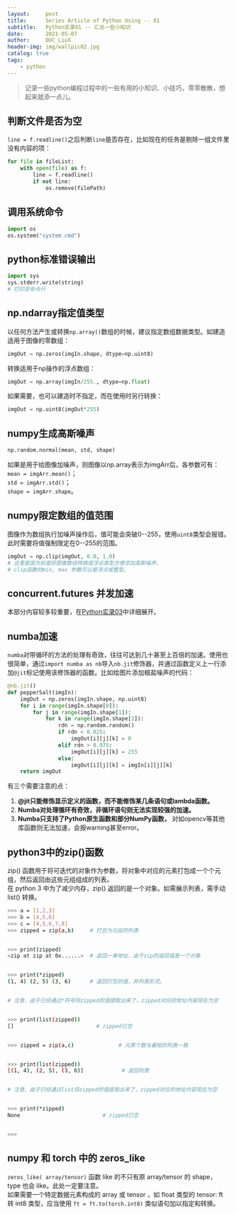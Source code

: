 ```yaml
---
layout:     post
title:      Series Article of Python Using -- 01
subtitle:   Python实录01 -- 汇总一些小知识         
date:       2021-05-07
author:     OUC_LiuX
header-img: img/wallpic02.jpg
catalog: true
tags:
    - python   
---
```


<head>
    <script src="https://cdn.mathjax.org/mathjax/latest/MathJax.js?config=TeX-AMS-MML_HTMLorMML" type="text/javascript"></script>
    <script type="text/x-mathjax-config">
        MathJax.Hub.Config({
            tex2jax: {
            skipTags: ['script', 'noscript', 'style', 'textarea', 'pre'],
            inlineMath: [['$','$']]
            }
        });
    </script>
</head>   

> 记录一些python编程过程中的一些有用的小知识、小技巧，零零散散，想起来就添一点儿。     


## 判断文件是否为空     

`line = f.readline()`之后判断`line`是否存在，比如现在的任务是剔除一组文件里没有内容的项：     
```python     
for file in fileList:    
    with open(file) as f:    
        line = f.readline()
        if not line:     
            os.remove(filePath)
```   

## 调用系统命令     

```python    
import os 
os.system("system cmd")    
```   

## python标准错误输出   

```python
import sys
sys.stderr.write(string)
# 打印至命令行
```


## np.ndarray指定值类型     

以任何方法产生或转换`np.array()`数组的时候，建议指定数组数据类型。如建造适用于图像的零数组：    
```python   
imgOut = np.zeros(imgIn.shape, dtype=np.uint8)
```    
转换适用于np操作的浮点数组：     
```python    
imgOut = np.array(imgIn/255., dtype=np.float)
```    
如果需要，也可以建造时不指定，而在使用时另行转换：    
```python    
imgOut = np.uint8(imgOut*255)     
```    

## numpy生成高斯噪声      

```python    
np.random.normal(mean, std, shape)
```    
如果是用于给图像加噪声，则图像以np.array表示为imgArr后，各参数可有：    
`mean = imgArr.mean()`；     
`std = imgArr.std()`；     
`shape = imgArr.shape`。     


## numpy限定数组的值范围      

图像作为数组执行加噪声操作后，值可能会突破0--255，使用`uint8`类型会报错。此时需要将值强制限定在0--255的范围。     
```python    
imgOut = np.clip(imgOut, 0.0, 1.0)    
# 这里是因为前面将图像数组转换成浮点类型方便添加高斯噪声，     
# clip函数的min, max 参数可以是浮点或整型。     
```   


## concurrent.futures 并发加速     

本部分内容较多较重要，在[Python实录03](https://www.ouc-liux.cn/2021/05/07/Series-Article-of-Python-Using-03/)中详细展开。



## numba加速    

`numba`对带循环的方法的处理有奇效，往往可达到几十甚至上百倍的加速。使用也很简单，通过`import numba as nb`导入`nb.jit`修饰器，并通过函数定义上一行添加`@jit`标记使用该修饰器的函数。比如给图片添加椒盐噪声的代码：     
```python    
@nb.jit()
def pepperSalt(imgIn):
    imgOut = np.zeros(imgIn.shape, np.uint8)
    for i in range(imgIn.shape[0]):
        for j in range(imgIn.shape[1]):
            for k in range(imgIn.shape[2]):
                rdn = np.random.random()
                if rdn < 0.025:
                    imgOut[i][j][k] = 0
                elif rdn > 0.975:
                    imgOut[i][j][k] = 255
                else:
                    imgOut[i][j][k] = imgIn[i][j][k]
    return imgOut
```   


有三个需要注意的点：    
1. **@jit只能修饰显示定义的函数，而不能修饰某几条语句或lambda函数。**     
2. **Numba对处理循环有奇效，非循环语句则无法实现较强的加速。**      
3. **Numba只支持了Python原生函数和部分NumPy函数，** 对如opencv等其他库函数则无法加速，会报warning甚至error。     



## python3中的zip()函数     

zip() 函数用于将可迭代的对象作为参数，将对象中对应的元素打包成一个个元组，然后返回由这些元组组成的列表。    
在 python 3 中为了减少内存，zip() 返回的是一个对象。如需展示列表，需手动 list() 转换。


```bash    
>>> a = [1,2,3]
>>> b = [4,5,6]
>>> c = [4,5,6,7,8]
>>> zipped = zip(a,b)     # 打包为元组的列表      


>>> print(zipped)         
<zip at zip at 0x......>  # 返回一串地址，由于zip的返回值是一个对象      


>>> print(*zipped)      
(1, 4) (2, 5) (3, 6)      # 返回打包的值，非列表形式。    


# 注意，由于已经通过*符号将zipped的值提取出来了，zipped对应的地址内容现在为空    


>>> print(list(zipped))     
[]                          # zipped已空     


>>> zipped = zip(a,c)              # 元素个数与最短的列表一致    


>>> print(list(zipped))     
[(1, 4), (2, 5), (3, 6)]            # 返回列表     


# 注意，由于已经通过list将zipped的值提取出来了，zipped对应的地址内容现在为空


>>> print(*zipped)     
None                          # zipped已空     


>>>     
```    

## numpy 和 torch 中的 zeros_like      

`zeros_like( array/tensor)` 函数 like 的不只有原 array/tensor 的 shape， type 也会 like。此处一定要注意。   
如果需要一个特定数据元素构成的 array 或 tensor ，如 float 类型的 tensor: ft 转 int8 类型，应当使用 `ft = ft.to(torch.int8)` 类似语句加以指定和转换。     

